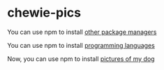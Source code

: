 # chewie-pics
You can use npm to install [other package managers](https://www.npmjs.com/package/bower)

You can use npm to install [programming languages](https://www.npmjs.com/package/elm)

Now, you can use npm to install [pictures of my dog](https://www.npmjs.com/package/chewie-pics)
